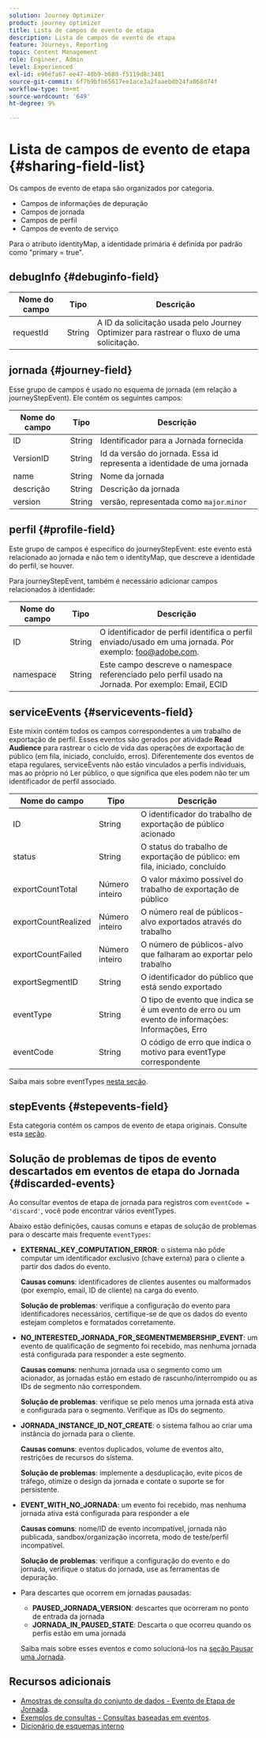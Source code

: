 ```yaml
---
solution: Journey Optimizer
product: journey optimizer
title: Lista de campos de evento de etapa
description: Lista de campos de evento de etapa
feature: Journeys, Reporting
topic: Content Management
role: Engineer, Admin
level: Experienced
exl-id: e96efa67-ee47-40b9-b680-f5119d8c3481
source-git-commit: 6f7b9bfb65617ee1ace3a2faaebdb24fa068d74f
workflow-type: tm+mt
source-wordcount: '649'
ht-degree: 9%

---
```


# Lista de campos de evento de etapa {#sharing-field-list}

Os campos de evento de etapa são organizados por categoria.

* Campos de informações de depuração
* Campos de jornada
* Campos de perfil
* Campos de evento de serviço

Para o atributo identityMap, a identidade primária é definida por padrão como &quot;primary = true&quot;.

## debugInfo {#debuginfo-field}

| Nome do campo | Tipo | Descrição |
|---|---|------------|
| requestId | String | A ID da solicitação usada pelo Journey Optimizer para rastrear o fluxo de uma solicitação. |

## jornada {#journey-field}

Esse grupo de campos é usado no esquema de jornada (em relação a journeyStepEvent). Ele contém os seguintes campos:

| Nome do campo | Tipo | Descrição |
|---|---|------------|
| ID | String | Identificador para a Jornada fornecida |
| VersionID | String | Id da versão do jornada. Essa id representa a identidade de uma jornada |
| name | String | Nome da jornada |
| descrição | String | Descrição da jornada |
| version | String | versão, representada como `major`.`minor` |

## perfil {#profile-field}

Este grupo de campos é específico do journeyStepEvent: este evento está relacionado ao jornada e não tem o identityMap, que descreve a identidade do perfil, se houver.

Para journeyStepEvent, também é necessário adicionar campos relacionados à identidade:

| Nome do campo | Tipo | Descrição |
|---|---|------------|
| ID | String | O identificador de perfil identifica o perfil enviado/usado em uma jornada. Por exemplo: foo@adobe.com. |
| namespace | String | Este campo descreve o namespace referenciado pelo perfil usado na Jornada. Por exemplo: Email, ECID |

## serviceEvents {#servicevents-field}

Este mixin contém todos os campos correspondentes a um trabalho de exportação de perfil. Esses eventos são gerados por atividade **Read Audience** para rastrear o ciclo de vida das operações de exportação de público (em fila, iniciado, concluído, erros). Diferentemente dos eventos de etapa regulares, serviceEvents não estão vinculados a perfis individuais, mas ao próprio nó Ler público, o que significa que eles podem não ter um identificador de perfil associado.

| Nome do campo | Tipo | Descrição |
|---|---|------------|
| ID | String | O identificador do trabalho de exportação de público acionado |
| status | String | O status do trabalho de exportação de público: em fila, iniciado, concluído |
| exportCountTotal | Número inteiro | O valor máximo possível do trabalho de exportação de público |
| exportCountRealized | Número inteiro | O número real de públicos-alvo exportados através do trabalho |
| exportCountFailed | Número inteiro | O número de públicos-alvo que falharam ao exportar pelo trabalho |
| exportSegmentID | String | O identificador do público que está sendo exportado |
| eventType | String | O tipo de evento que indica se é um evento de erro ou um evento de informações: Informações, Erro |
| eventCode | String | O código de erro que indica o motivo para eventType correspondente |

Saiba mais sobre eventTypes [nesta seção](#discarded-events).

## stepEvents {#stepevents-field}

Esta categoria contém os campos de evento de etapa originais. Consulte esta [seção](../reports/sharing-legacy-fields.md).


## Solução de problemas de tipos de evento descartados em eventos de etapa do Jornada  {#discarded-events}

Ao consultar eventos de etapa de jornada para registros com `eventCode = 'discard'`, você pode encontrar vários eventTypes.

Abaixo estão definições, causas comuns e etapas de solução de problemas para o descarte mais frequente `eventTypes`:

* **EXTERNAL_KEY_COMPUTATION_ERROR**: o sistema não pôde computar um identificador exclusivo (chave externa) para o cliente a partir dos dados do evento.

  **Causas comuns**: identificadores de clientes ausentes ou malformados (por exemplo, email, ID de cliente) na carga do evento.

  **Solução de problemas**: verifique a configuração do evento para identificadores necessários, certifique-se de que os dados do evento estejam completos e formatados corretamente.

* **NO_INTERESTED_JORNADA_FOR_SEGMENTMEMBERSHIP_EVENT**: um evento de qualificação de segmento foi recebido, mas nenhuma jornada está configurada para responder a este segmento.

  **Causas comuns**: nenhuma jornada usa o segmento como um acionador, as jornadas estão em estado de rascunho/interrompido ou as IDs de segmento não correspondem.

  **Solução de problemas**: verifique se pelo menos uma jornada está ativa e configurada para o segmento. Verifique as IDs do segmento.

* **JORNADA_INSTANCE_ID_NOT_CREATE**: o sistema falhou ao criar uma instância do jornada para o cliente.

  **Causas comuns**: eventos duplicados, volume de eventos alto, restrições de recursos do sistema.

  **Solução de problemas**: implemente a desduplicação, evite picos de tráfego, otimize o design da jornada e contate o suporte se for persistente.

* **EVENT_WITH_NO_JORNADA**: um evento foi recebido, mas nenhuma jornada ativa está configurada para responder a ele

  **Causas comuns**: nome/ID de evento incompatível, jornada não publicada, sandbox/organização incorreta, modo de teste/perfil incompatível.

  **Solução de problemas**: verifique a configuração do evento e do jornada, verifique o status do jornada, use as ferramentas de depuração.

* Para descartes que ocorrem em jornadas pausadas:

   * **PAUSED_JORNADA_VERSION**: descartes que ocorreram no ponto de entrada da jornada
   * **JORNADA_IN_PAUSED_STATE**: Descarta o que ocorreu quando os perfis estão em uma jornada

  Saiba mais sobre esses eventos e como solucioná-los na [seção Pausar uma Jornada](../building-journeys/journey-pause.md#troubleshoot-profile-discards-in-paused-journeys).

## Recursos adicionais

* [Amostras de consulta do conjunto de dados - Evento de Etapa de Jornada](../data/datasets-query-examples.md#journey-step-event).
* [Exemplos de consultas - Consultas baseadas em eventos](query-examples.md#event-based-queries).
* [Dicionário de esquemas interno](https://experienceleague.adobe.com/tools/ajo-schemas/schema-dictionary.html?lang=pt-BR)

